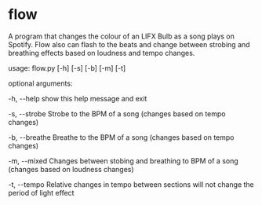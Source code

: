# flow
A program that changes the colour of an LIFX Bulb as a song plays on Spotify. 
Flow also can flash to the beats and change between strobing and breathing effects based on loudness and tempo changes.

usage: flow.py [-h] [-s] [-b] [-m] [-t]

optional arguments:

  -h, --help     show this help message and exit
  
  -s, --strobe   Strobe to the BPM of a song (changes based on tempo
                 changes)
                 
  -b, --breathe  Breathe to the BPM of a song (changes based on tempo
                 changes)
                 
  -m, --mixed    Changes between stobing and breathing to BPM of a song
                 (changes based on loudness changes)
                 
  -t, --tempo    Relative changes in tempo between sections will not
                 change the period of light effect
  

